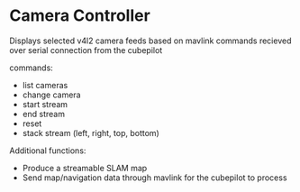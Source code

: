 # Camera Controller
Displays selected v4l2 camera feeds based on mavlink commands
recieved over serial connection from the cubepilot

commands:
- list cameras
- change camera
- start stream
- end stream
- reset
- stack stream (left, right, top, bottom)

Additional functions:
- Produce a streamable SLAM map
- Send map/navigation data through mavlink for the cubepilot to process
